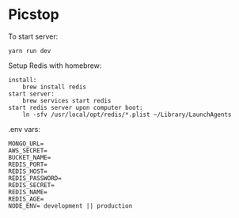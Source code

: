 # Picstop

To start server:

	yarn run dev

Setup Redis with homebrew:
	
	install:
		brew install redis
	start server:
		brew services start redis
	start redis server upon computer boot:
		ln -sfv /usr/local/opt/redis/*.plist ~/Library/LaunchAgents

.env vars:

	MONGO_URL=
	AWS_SECRET=
	BUCKET_NAME=
	REDIS_PORT=
	REDIS_HOST=
	REDIS_PASSWORD=
	REDIS_SECRET=
	REDIS_NAME= 
	REDIS_AGE=
	NODE_ENV= development || production


	
